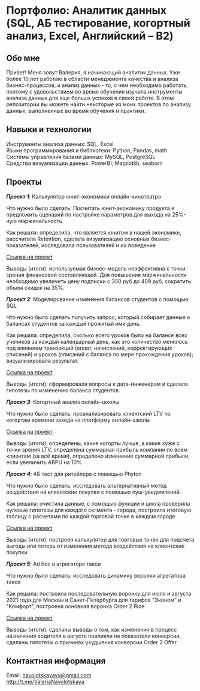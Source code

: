 # Портфолио: Аналитик данных (SQL, АБ тестирование, когортный анализ, Excel, Английский – B2)
## Обо мне
Привет! Меня зовут Валерия, я начинающий аналитик данных. Уже более 10 лет работаю в области менеджмента качества и анализа бизнес-процессов, и анализ данных - то, с чем необходимо работать, поэтому с удовольствием во время обучения изучала инструменты анализа данных для еще большх успехов в своей работе. В этом репозитории вы можете найти некоторые из моих проектов по анализу данных, выполненных во время обучения и практики.

## Навыки и технологии
Инструменты анализа данных: SQL, Excel  
Языки программирования и библиотеки: Python, Pandas, math  
Системы управления базами данных: MySQL, PostgreSQL  
Средства визуализации данных: PowerBI, Matplotlib, seaborn  


## Проекты

***Проект 1***: Калькулятор юнит-экономики онлайн-кинотеатра

Что нужно было сделать: Посчитать юнит-экономику продукта и предложить сценарий по настройке параметров для выхода на 25%-ную маржинальность

Как решала: определила, что является юнитом в нашей экономике, рассчитала Retention, сделала визуализацию основных бизнес-показателей, исследовала пользователей и их поведение

[Ссылка на проект](https://github.com/Valeria-Navolotskaya/portfolio/tree/731ef6bf70d2c66f618c5021b140be0a4a69f73c/project-1)

Выводы (итоги): используемая бизнес-модель неэффективна с точки зрения финансовой составляющей. Для повышения маржинальности необходимо увеличить цену подписки с 350 руб до 409 руб, сократить объем скидок на 35%.


***Проект 2***: Моделирование изменения балансов студентов с помощью SQL

Что нужно было сделать:получить запрос, который собирает данные о балансах студентов за каждый прожитый ими день.

Как решала: определила, сколько всего уроков было на балансе всех учеников за каждый календарный день, как это количество менялось под влиянием транзакций (оплат, начислений, корректирующих списаний) и уроков (списаний с баланса по мере прохождения уроков); визуализировала результат.

[Ссылка на проект](https://github.com/Valeria-Navolotskaya/portfolio/tree/main/project-2)

Выводы (итоги): сформировала вопросы к дата-инженерам и сделала гипотезы по изменению баланса студентов.


***Проект 3***: Когортный анализ онлайн-школы 

Что нужно было сделать: проанализировать клиентский LTV по когортам времени захода на платформу онлайн-школы

[Ссылка на проект](https://github.com/Valeria-Navolotskaya/portfolio/tree/main/project-3)

Выводы (итоги): определены, какие когорты лучше, а какие хуже с точки зрения LTV, определена суммарная прибыль компании по всем клиентам (за всё время), определено изменение суммарной прибыли, если увеличить ARPU на 10%

***Проект 4***: АБ тест для ритейлера с помощью Phyton

Что нужно было сделать: исследовать альтернативный метод воздействия на клиентские покупки с помощью пуш-уведомлений.

Как решала: очистила данные, с помощью функции и цикла проверила нулевые гипотезы для каждого сегмента - города, построила итоговую таблицу с расчетами по каждой торговой точке в каждом городе

[Ссылка на проект](https://github.com/Valeria-Navolotskaya/portfolio/tree/main/project-4)

Выводы (итоги): построен калькулятор для торговых точек для подсчета выгоды или потерь от изменения метода воздействия на клиентские покупки


***Проект 5***: Ad hoc в агрегаторе такси

Что нужно было сделать: исследовать динамику воронки агрегатора такси

Как решала: построила последовательную воронку для июля и августа 2021 года для Москвы и Санкт-Петербурга для тарифов “Эконом” и “Комфорт”, построена основная воронка Order 2 Ride 

[Ссылка на проект](https://github.com/Valeria-Navolotskaya/portfolio/tree/main/project-5)

Выводы (итоги): сделаны выводы о том, как изменения в процесс назначения водителя в августе повлияли на показатели конверсии, сделаны гипотезы о причинах ухудшения конверсии Order 2 Offer


## Контактная информация  
Email: navolotskayavv@gmail.com  
http://t.me/ValeriaNavolotskaya
